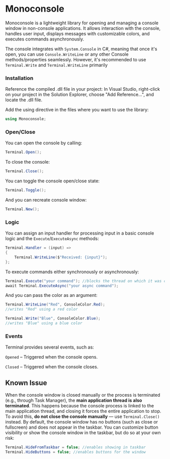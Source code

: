 # Monoconsole
Monoconsole is a lightweight library for opening and managing a console window in non-console applications.
It allows interaction with the console, handles user input, displays messages with customizable colors, and executes commands asynchronously.


The console integrates with `System.Console` in C#, meaning that once it's open, you can use `Console.WriteLine` or any other Console methods/properties seamlessly.
However, it's recommended to use `Terminal.Write` and `Terminal.WriteLine` primarily

### Installation
Reference the compiled .dll file in your project:
In Visual Studio, right-click on your project in the Solution Explorer, choose "Add Reference...", and locate the .dll file.

Add the using directive in the files where you want to use the library:
```csharp
using Monoconsole;
```

### Open/Close
You can open the console by calling:
```csharp
Terminal.Open();
```
To close the console:
```csharp
Terminal.Close();
```
You can toggle the console open/close state:
```csharp
Terminal.Toggle();
```
And you can recreate console window:
```csharp
Terminal.New();
```

### Logic
You can assign an input handler for processing input in a basic console logic and the `Execute`/`ExecuteAsync` methods:
```csharp
Terminal.Handler = (input) => 
{
    Terminal.WriteLine($"Received: {input}");
};
```

To execute commands either synchronously or asynchronously:

```csharp
Terminal.Execute("your command"); //blocks the thread on which it was called
await Terminal.ExecuteAsync("your async command");
```

And you can pass the color as an argument:
```csharp
Terminal.WriteLine("Red", ConsoleColor.Red);
//writes "Red" using a red color

Terminal.Write("Blue", ConsoleColor.Blue);
//writes "Blue" using a blue color
```

### Events
Terminal provides several events, such as:

`Opened` – Triggered when the console opens.

`Closed` – Triggered when the console closes.

## Known Issue
When the console window is closed manually or the process is terminated (e.g., through Task Manager), 
the **main application thread is also terminated**. This happens because the console process is linked to the main application thread, and closing it forces the entire application to stop.
To avoid this, **do not close the console manually** — use `Terminal.Close()` instead. By default, the console window has no buttons 
(such as close or fullscreen) and does not appear in the taskbar.  You can customize button visibility or show the console window in the taskbar, but do so at your own risk:
```csharp
Terminal.HideFromTaskbar = false; //enables showing in taskbar
Terminal.HideButtons = false; //enables buttons for the window
```
